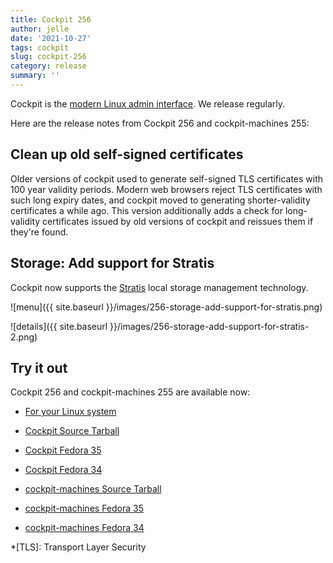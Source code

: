 ```yaml
---
title: Cockpit 256
author: jelle
date: '2021-10-27'
tags: cockpit
slug: cockpit-256
category: release
summary: ''
---
```


Cockpit is the [modern Linux admin interface](https://cockpit-project.org/).
We release regularly.

Here are the release notes from Cockpit 256 and cockpit-machines 255:


##  Clean up old self-signed certificates

Older versions of cockpit used to generate self-signed TLS certificates with 100 year validity periods.  Modern web browsers reject TLS certificates with such long expiry dates, and cockpit moved to generating shorter-validity certificates a while ago.  This version additionally adds a check for long-validity certificates issued by old versions of cockpit and reissues them if they're found.

## Storage: Add support for Stratis

Cockpit now supports the [Stratis](https://stratis-storage.github.io) local storage management technology.

![menu]({{ site.baseurl }}/images/256-storage-add-support-for-stratis.png)

![details]({{ site.baseurl }}/images/256-storage-add-support-for-stratis-2.png)


## Try it out

Cockpit 256 and cockpit-machines 255 are available now:

* [For your Linux system](https://cockpit-project.org/running.html)

* [Cockpit Source Tarball](https://github.com/cockpit-project/cockpit/releases/tag/256)
* [Cockpit Fedora 35](https://bodhi.fedoraproject.org/updates/FEDORA-2021-d0454f82b0)
* [Cockpit Fedora 34](https://bodhi.fedoraproject.org/updates/FEDORA-2021-42ab01f71d)
* [cockpit-machines Source Tarball](https://github.com/cockpit-project/cockpit-machines/releases/tag/255)
* [cockpit-machines Fedora 35](https://bodhi.fedoraproject.org/updates/FEDORA-2021-cd7d707018)
* [cockpit-machines Fedora 34](https://bodhi.fedoraproject.org/updates/FEDORA-2021-0a0bce1577)

*[TLS]: Transport Layer Security
